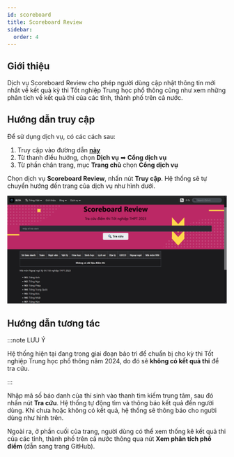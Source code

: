 ```yaml
---
id: scoreboard
title: Scoreboard Review
sidebar:
  order: 4
---
```


## Giới thiệu

Dịch vụ Scoreboard Review cho phép người dùng cập nhật thông tin mới nhất về kết quả kỳ thi Tốt nghiệp Trung học phổ thông cũng như xem những phân tích về kết quả thi của các tỉnh, thành phố trên cả nước.

## Hướng dẫn truy cập

Để sử dụng dịch vụ, có các cách sau:

1. Truy cập vào đường dẫn [**này**](https://portal.builetuananh.name.vn/services)
2. Từ thanh điều hướng, chọn **Dịch vụ** ➡ **Cổng dịch vụ**
3. Từ phần chân trang, mục **Trang chủ** chọn **Cổng dịch vụ**

Chọn dịch vụ **Scoreboard Review**, nhấn nút **Truy cập**. Hệ thống sẽ tự chuyển hướng đến trang của dịch vụ như hình dưới.

![Scoreboard](../../../assets/services/scoreboard.png)

## Hướng dẫn tương tác

:::note LƯU Ý

Hệ thống hiện tại đang trong giai đoạn bảo trì để chuẩn bị cho kỳ thi Tốt nghiệp Trung học phổ thông năm 2024, do đó sẽ **không có kết quả thi** để tra cứu.

:::

Nhập mã số báo danh của thí sinh vào thanh tìm kiếm trung tâm, sau đó nhấn nút **Tra cứu**. Hệ thống tự động tìm và thông báo kết quả đến người dùng. Khi chưa hoặc không có kết quả, hệ thống sẽ thông báo cho người dùng như hình trên.

Ngoài ra, ở phần cuối của trang, người dùng có thể xem thống kê kết quả thi của các tỉnh, thành phố trên cả nước thông qua nút **Xem phân tích phổ điểm** (dẫn sang trang GitHub).
